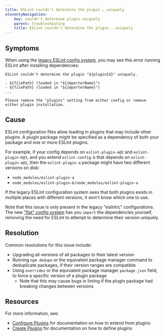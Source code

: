 ```yaml
---
title: ESLint couldn't determine the plugin … uniquely
eleventyNavigation:
    key: couldn't determine plugin uniquely
    parent: troubleshooting
    title: ESLint couldn't determine the plugin … uniquely
---
```


## Symptoms

When using the [legacy ESLint config system](../configure/configuration-files-deprecated.md), you may see this error running ESLint after installing dependencies:

```plaintext
ESLint couldn't determine the plugin "${pluginId}" uniquely.

- ${filePath} (loaded in "${importerName}")
- ${filePath} (loaded in "${importerName}")
...

Please remove the "plugins" setting from either config or remove either plugin installation.
```

## Cause

ESLint configuration files allow loading in plugins that may include other plugins.
A plugin package might be specified as a dependency of both your package and one or more ESLint plugins.

For example, if your config depends on `eslint-plugin-a@2` and `eslint-plugin-b@3`, and you extend `eslint-config-b` that depends on `eslint-plugin-a@1`, then the `eslint-plugin-a` package might have two different versions on disk:

* `node_modules/eslint-plugin-a`
* `node_modules/eslint-plugin-b/node_modules/eslint-plugin-a`

If the legacy ESLint configuration system sees that both plugins exists in multiple places with different versions, it won't know which one to use.

Note that this issue is only present in the legacy "eslintrc" configurations.
The new ["flat" config system](../configure/configuration-files.md) has you `import` the dependencies yourself, removing the need for ESLint to attempt to determine their version uniquely.

## Resolution

Common resolutions for this issue include:

* Upgrading all versions of all packages to their latest version
* Running `npm dedupe` or the equivalent package manager command to deduplicate packages, if their version ranges are compatible
* Using `overrides` or the equivalent package manager `package.json` field, to force a specific version of a plugin package
    * Note that this may cause bugs in linting if the plugin package had breaking changes between versions

## Resources

For more information, see:

* [Configure Plugins](../configure/plugins) for documentation on how to extend from plugins
* [Create Plugins](../../extend/plugins#configs-in-plugins) for documentation on how to define plugins
